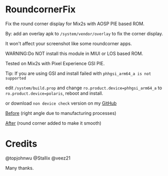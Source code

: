# RoundcornerFix

Fix the round corner display for Mix2s with AOSP PIE based ROM.

By: add an overlay apk to `/system/vendor/overlay` to fix the corner display.

It won't affect your screenshot like some roundcorner apps.

WARNING:Do NOT install this module in MIUI or LOS based ROM.

Tested on Mix2s with Pixel Experience GSI PIE.

Tip:
If you are using GSI and install failed with `phhgsi_arm64_a is not supported`

edit `/system/build.prop` and change `ro.product.device=phhgsi_arm64_a` to `ro.product.device=polaris`, reboot and install.

or download `non device check` version on my [GitHub](https://github.com/Magisk-Modules-Repo/roundcorner/release)

[Before](https://photos.app.goo.gl/5U8ns16vM1z2xKf98)  (right angle due to manufacturing processes)

[After](https://photos.app.goo.gl/GBssPJ2ZLun5TkTw5)  (round corner added to make it smooth)


# Credits

@topjohnwu 
@Stallix
@veez21

Many thanks.
